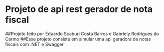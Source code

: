 # Projeto de api rest gerador de nota fiscal
##Projeto feito por Eduardo Scaburi Costa Barros e Gabriely Rodrigues do Carmo
##Esse projeto consiste em simular uma api geradora de notas fiscais com .NET e Swagger 
